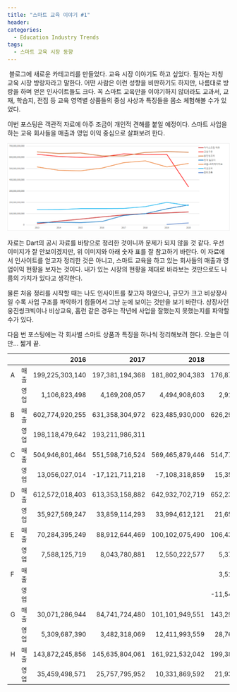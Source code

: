```yaml
---
title: "스마트 교육 이야기 #1"
header:
categories:
  - Education Industry Trends
tags:
  - 스마트 교육 시장 동향
---
```


​    블로그에 새로운 카테고리를 만들었다. 교육 시장 이야기도 하고 싶었다. 필자는 자칭 교육 시장 방랑자라고 말한다. 어떤 사람은 이런 성향을 비판하기도 하지만, 나름대로 방랑을 하며 얻은 인사이트들도 크다. 꼭 스마트 교육만을 이야기하지 않더라도 교과서, 교재, 학습지, 전집 등 교육 영역별 상품들의 중심 사상과 특징들을 몸소 체험해볼 수가 있었다. 

이번 포스팅은 객관적 자료에 아주 조금이 개인적 견해를 붙일 예정이다. 스마트 사업을 하는 교육 회사들을 매출과 영업 이익 중심으로 살펴보려 한다.

<img src="/assets/img/post/21.06.21/image-20210621182316622.png" width="1000px">

자료는 Dart의 공시 자료를 바탕으로 정리한 것이니까 문제가 되지 않을 것 같다. 우선 이미지가 잘 안보이겠지만, 위 이미지와 아래 숫자 표를 잘 참고하기 바란다. 이 자료에서 인사이트를 얻고자 정리한 것은 아니고, 스마트 교육을 하고 있는 회사들의 매출과 영업이익 현황을 보자는 것이다. 내가 있는 시장의 현황을 제대로 바라보는 것만으로도 나름의 가치가 있다고 생각한다.

물론 처음 정리를 시작할 때는 나도 인사이트를 찾고자 하였으나, 규모가 크고 비상장사일 수록 사업 구조를 파악하기 힘들어서 그냥 눈에 보이는 것만을 보기 바란다. 상장사인 웅진씽크빅이나 비상교육, 홈런 같은 경우는 작년에 사업을 잘했는지 못했는지를 파악할 수가 있다.

다음 번 포스팅에는 각 회사별 스마트 상품과 특징을 하나씩 정리해보려 한다. 오늘은 이만... 짧게 끝.

|      |      |        **2016** |        **2017** |        **2018** |        **2019** |        **2020** |
| ---- | ---- | --------------: | --------------: | --------------: | --------------: | --------------: |
| A    | 매출 | 199,225,303,140 | 197,381,194,368 | 181,802,904,383 | 176,875,539,660 | 150,221,828,322 |
|      | 영업 |   1,106,823,498 |   4,169,208,057 |   4,494,908,603 |   2,916,606,689 | -20,158,564,482 |
| B    | 매출 | 602,774,920,255 | 631,358,304,972 | 623,485,930,000 | 626,293,260,000 | 338,510,453,000 |
|      | 영업 | 198,118,479,642 | 193,211,986,311 |                 |                 |  24,049,295,000 |
| C    | 매출 | 504,946,801,464 | 551,598,716,524 | 569,465,879,446 | 514,775,143,682 | 546,282,922,822 |
|      | 영업 |  13,056,027,014 | -17,121,711,218 |  -7,108,318,859 |  15,356,662,594 | -11,834,954,563 |
| D    | 매출 | 612,572,018,403 | 613,353,158,882 | 642,932,702,719 | 652,236,815,803 | 646,135,586,860 |
|      | 영업 |  35,927,569,247 |  33,859,114,293 |  33,994,612,121 |  21,653,560,926 |  13,993,153,478 |
| E    | 매출 |  70,284,395,249 |  88,912,644,469 | 100,102,075,490 | 106,436,331,048 | 115,520,448,106 |
|      | 영업 |   7,588,125,719 |   8,043,780,881 |  12,550,222,577 |   5,378,255,172 |  -1,559,115,795 |
| F    | 매출 |                 |                 |                 |   3,517,345,635 |  17,765,729,489 |
|      | 영업 |                 |                 |                 | -11,540,017,332 |  -5,504,919,317 |
| G    | 매출 |  30,071,286,944 |  84,741,724,480 | 101,101,949,551 | 143,294,544,127 | 176,328,630,250 |
|      | 영업 |   5,309,687,390 |   3,482,318,069 |  12,411,993,559 |  28,765,379,080 |  27,853,514,676 |
| H    | 매출 | 143,872,245,856 | 145,635,804,061 | 161,921,532,042 | 199,386,233,396 | 172,313,769,654 |
|      | 영업 |  35,459,498,571 |  25,757,795,952 |  10,331,869,592 |  21,937,198,122 | -14,856,788,466 |

